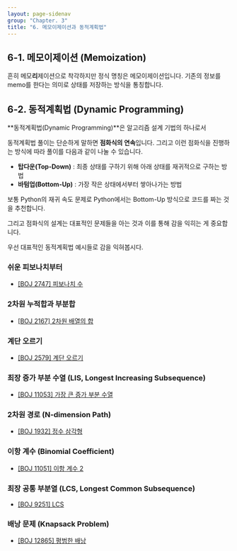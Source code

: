 ```yaml
---
layout: page-sidenav
group: "Chapter. 3"
title: "6. 메모이제이션과 동적계획법"
---
```


## 6-1. 메모이제이션 (Memoization)

흔히 메모**리**제이션으로 착각하지만 정식 명칭은 메모이제이션입니다. 
기존의 정보를 memo를 한다는 의미로 상태를 저장하는 방식을 통칭합니다.

## 6-2. 동적계획법 (Dynamic Programming)

**동적계획법(Dynamic Programming)**은 알고리즘 설계 기법의 하나로서 

동적계획법 풀이는 단순하게 말하면 **점화식의 연속**입니다. 그리고 이런 점화식을 진행하는 방식에 따라 풀이를 다음과 같이 나눌 수 있습니다.

- **탑다운(Top-Down)** : 최종 상태를 구하기 위해 아래 상태를 재귀적으로 구하는 방법
- **바텀업(Bottom-Up)** : 가장 작은 상태에서부터 쌓아나가는 방법

보통 Python의 재귀 속도 문제로 Python에서는 Bottom-Up 방식으로 코드를 짜는 것을 추천합니다.

그리고 점화식의 설계는 대표적인 문제들을 아는 것과 이를 통해 감을 익히는 게 중요합니다.

우선 대표적인 동적계획법 예시들로 감을 익혀봅시다.

### 쉬운 피보나치부터

- [[BOJ 2747] 피보나치 수](https://www.acmicpc.net/problem/2747)

### 2차원 누적합과 부분합

- [[BOJ 2167] 2차원 배열의 합](https://www.acmicpc.net/problem/2167)

### 계단 오르기

- [[BOJ 2579] 계단 오르기](https://www.acmicpc.net/problem/2579)

### 최장 증가 부분 수열 (LIS, Longest Increasing Subsequence)

- [[BOJ 11053] 가장 큰 증가 부분 수열](https://www.acmicpc.net/problem/11053)

### 2차원 경로 (N-dimension Path)

- [[BOJ 1932] 정수 삼각형](https://www.acmicpc.net/problem/1932)

### 이항 계수 (Binomial Coefficient)

- [[BOJ 11051] 이항 계수 2](https://www.acmicpc.net/problem/11051)


### 최장 공통 부분열 (LCS, Longest Common Subsequence)

- [[BOJ 9251] LCS](https://www.acmicpc.net/problem/9251)


### 배낭 문제 (Knapsack Problem)

- [[BOJ 12865] 평범한 배낭](https://www.acmicpc.net/problem/12865)

